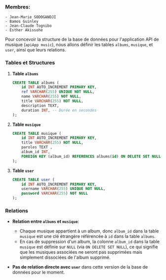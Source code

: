 ### Membres: 
    - Jean-Marie SODOGANDJI
    - Bamos Guinley
    - Jean-Claude Tognibo
    - Esther Akissohe


Pour concevoir la structure de la base de données pour l'application API de musique (`apiApp music`), nous allons définir les tables `albums`, `musique`, et `user`, ainsi que leurs relations.

### Tables et Structures

1. **Table `albums`**

   ```sql
   CREATE TABLE albums (
       id INT AUTO_INCREMENT PRIMARY KEY,
       ref VARCHAR(255) UNIQUE NOT NULL,
       name VARCHAR(255) NOT NULL,
       title VARCHAR(255) NOT NULL,
       description TEXT,
       duration INT, -- Durée en secondes
   );
   ```

2. **Table `musique`**

   ```sql
   CREATE TABLE musique (
       id INT AUTO_INCREMENT PRIMARY KEY,
       title VARCHAR(255) NOT NULL,
       paroles TEXT ,
       album_id INT,
       FOREIGN KEY (album_id) REFERENCES albums(id) ON DELETE SET NULL
   );
   ```

3. **Table `user`**

   ```sql
   CREATE TABLE user (
       id INT AUTO_INCREMENT PRIMARY KEY,
       username VARCHAR(255) UNIQUE NOT NULL,
       password VARCHAR(255) NOT NULL
   );
   ```

### Relations

- **Relation entre `albums` et `musique`**:

  - Chaque musique appartient à un album, donc `album_id` dans la table `musique` est une clé étrangère référencée à `id` dans la table `albums`.
  - En cas de suppression d'un album, la colonne `album_id` dans la table `musique` est définie sur `NULL` (via `ON DELETE SET NULL`), ce qui signifie que les musiques associées ne seront pas supprimées mais simplement dissociées de l'album supprimé.

- **Pas de relation directe avec `user`** dans cette version de la base de données pour le moment.
